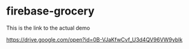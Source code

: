 # firebase-grocery
This is the link to the actual demo

https://drive.google.com/open?id=0B-VJaKfwCvf_U3d4QV96VW9yblk
